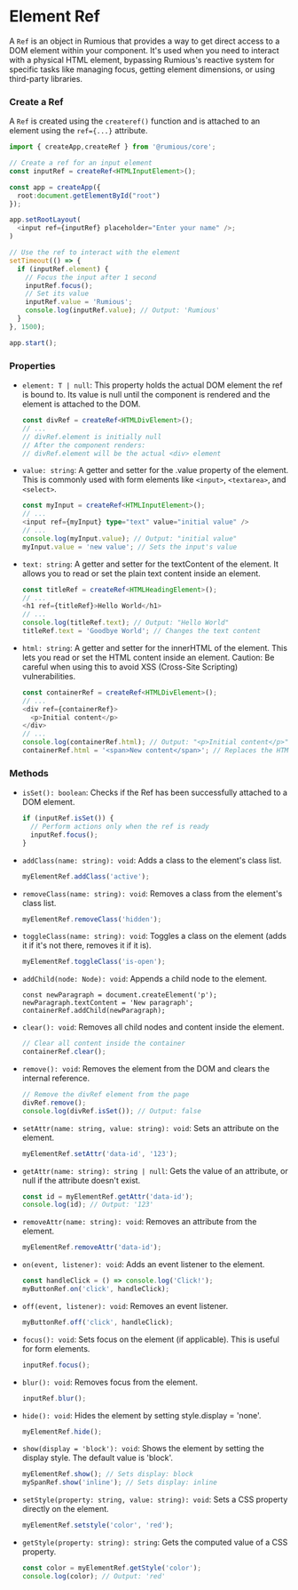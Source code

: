 # Element Ref

A `Ref` is an object in Rumious that provides a way to get direct access to a DOM element within your component. It's used when you need to interact with a physical HTML element, bypassing Rumious's reactive system for specific tasks like managing focus, getting element dimensions, or using third-party libraries.

### Create a Ref

A `Ref` is created using the `createref()` function and is attached to an element using the `ref={...}` attribute.

```typescript
import { createApp,createRef } from '@rumious/core';

// Create a ref for an input element
const inputRef = createRef<HTMLInputElement>();

const app = createApp({
  root:document.getElementById("root")
});

app.setRootLayout(
  <input ref={inputRef} placeholder="Enter your name" />;
)

// Use the ref to interact with the element
setTimeout(() => {
  if (inputRef.element) {
    // Focus the input after 1 second
    inputRef.focus();
    // Set its value
    inputRef.value = 'Rumious';
    console.log(inputRef.value); // Output: 'Rumious'
  }
}, 1500);

app.start();
```

### Properties

- `element: T | null`: This property holds the actual DOM element the ref is bound to. Its value is null until the component is rendered and the element is attached to the DOM.

  ```typescript
  const divRef = createRef<HTMLDivElement>();
  // ...
  // divRef.element is initially null
  // After the component renders:
  // divRef.element will be the actual <div> element
  ```

- `value: string`: A getter and setter for the .value property of the element. This is commonly used with form elements like `<input>`, `<textarea>`, and `<select>`.

  ```typescript
  const myInput = createRef<HTMLInputElement>();
  // ...
  <input ref={myInput} type="text" value="initial value" />
  // ...
  console.log(myInput.value); // Output: "initial value"
  myInput.value = 'new value'; // Sets the input's value
  ```

- `text: string`: A getter and setter for the textContent of the element. It allows you to read or set the plain text content inside an element.

  ```typescript
  const titleRef = createRef<HTMLHeadingElement>();
  // ...
  <h1 ref={titleRef}>Hello World</h1>
  // ...
  console.log(titleRef.text); // Output: "Hello World"
  titleRef.text = 'Goodbye World'; // Changes the text content
  ```

- `html: string`: A getter and setter for the innerHTML of the element. This lets you read or set the HTML content inside an element. Caution: Be careful when using this to avoid XSS (Cross-Site Scripting) vulnerabilities.
  ```typescript
  const containerRef = createRef<HTMLDivElement>();
  // ...
  <div ref={containerRef}>
    <p>Initial content</p>
  </div>
  // ...
  console.log(containerRef.html); // Output: "<p>Initial content</p>"
  containerRef.html = '<span>New content</span>'; // Replaces the HTML
  ```

### Methods

- `isSet(): boolean`: Checks if the Ref has been successfully attached to a DOM element.

  ```typescript
  if (inputRef.isSet()) {
    // Perform actions only when the ref is ready
    inputRef.focus();
  }
  ```

- `addClass(name: string): void`: Adds a class to the element's class list.

  ```typescript
  myElementRef.addClass('active');
  ```

- `removeClass(name: string): void`: Removes a class from the element's class list.

  ```typescript
  myElementRef.removeClass('hidden');
  ```

- `toggleClass(name: string): void`: Toggles a class on the element (adds it if it's not there, removes it if it is).

  ```typescript
  myElementRef.toggleClass('is-open');
  ```

- `addChild(node: Node): void`: Appends a child node to the element.

  ```
  const newParagraph = document.createElement('p');
  newParagraph.textContent = 'New paragraph';
  containerRef.addChild(newParagraph);
  ```

- `clear(): void`: Removes all child nodes and content inside the element.

  ```typescript
  // Clear all content inside the container
  containerRef.clear();
  ```

- `remove(): void`: Removes the element from the DOM and clears the internal reference.

  ```typescript
  // Remove the divRef element from the page
  divRef.remove();
  console.log(divRef.isSet()); // Output: false
  ```

- `setAttr(name: string, value: string): void`: Sets an attribute on the element.

  ```typescript
  myElementRef.setAttr('data-id', '123');
  ```

- `getAttr(name: string): string | null`: Gets the value of an attribute, or null if the attribute doesn't exist.

  ```typescript
  const id = myElementRef.getAttr('data-id');
  console.log(id); // Output: '123'
  ```

- `removeAttr(name: string): void`: Removes an attribute from the element.

  ```typescript
  myElementRef.removeAttr('data-id');
  ```

- `on(event, listener): void`: Adds an event listener to the element.

  ```typescript
  const handleClick = () => console.log('Click!');
  myButtonRef.on('click', handleClick);
  ```

- `off(event, listener): void`: Removes an event listener.

  ```typescript
  myButtonRef.off('click', handleClick);
  ```

- `focus(): void`: Sets focus on the element (if applicable). This is useful for form elements.

  ```typescript
  inputRef.focus();
  ```

- `blur(): void`: Removes focus from the element.

  ```typescript
  inputRef.blur();
  ```

- `hide(): void`: Hides the element by setting style.display = 'none'.

  ```typescript
  myElementRef.hide();
  ```

- `show(display = 'block'): void`: Shows the element by setting the display style. The default value is 'block'.

  ```typescript
  myElementRef.show(); // Sets display: block
  mySpanRef.show('inline'); // Sets display: inline
  ```

- `setStyle(property: string, value: string): void`: Sets a CSS property directly on the element.

  ```typescript
  myElementRef.setstyle('color', 'red');
  ```

- `getStyle(property: string): string`: Gets the computed value of a CSS property.
  ```typescript
  const color = myElementRef.getStyle('color');
  console.log(color); // Output: 'red'
  ```
